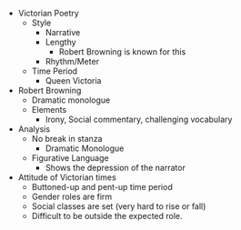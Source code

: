 - Victorian Poetry
	- Style
		- Narrative
		- Lengthy
			- Robert Browning is known for this
		- Rhythm/Meter
	- Time Period
		- Queen Victoria
- Robert Browning
	- Dramatic monologue
	- Elements
		- Irony, Social commentary, challenging vocabulary
- Analysis
	- No break in stanza
		- Dramatic Monologue
	- Figurative Language
		- Shows the depression of the narrator
- Attitude of Victorian times
	- Buttoned-up and pent-up time period
	- Gender roles are firm
	- Social classes are set (very hard to rise or fall)
	- Difficult to be outside the expected role.